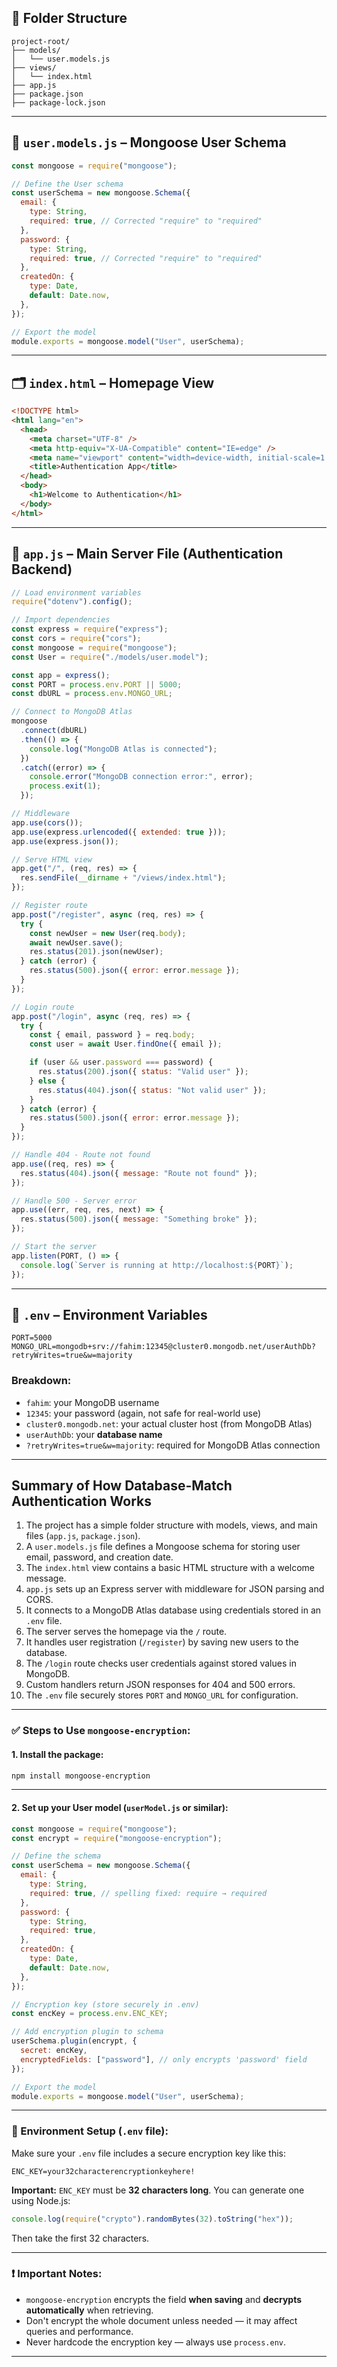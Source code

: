 

## 📁 Folder Structure

```
project-root/
├── models/
│   └── user.models.js
├── views/
│   └── index.html
├── app.js
├── package.json
├── package-lock.json
```

---


## 📄 `user.models.js` – Mongoose User Schema

```js
const mongoose = require("mongoose");

// Define the User schema
const userSchema = new mongoose.Schema({
  email: {
    type: String,
    required: true, // Corrected "require" to "required"
  },
  password: {
    type: String,
    required: true, // Corrected "require" to "required"
  },
  createdOn: {
    type: Date,
    default: Date.now,
  },
});

// Export the model
module.exports = mongoose.model("User", userSchema);
```

---

## 🗂️ `index.html` – Homepage View

```html
<!DOCTYPE html>
<html lang="en">
  <head>
    <meta charset="UTF-8" />
    <meta http-equiv="X-UA-Compatible" content="IE=edge" />
    <meta name="viewport" content="width=device-width, initial-scale=1.0" />
    <title>Authentication App</title>
  </head>
  <body>
    <h1>Welcome to Authentication</h1>
  </body>
</html>
```

---

## 🚀 `app.js` – Main Server File (Authentication Backend)

```js
// Load environment variables
require("dotenv").config();

// Import dependencies
const express = require("express");
const cors = require("cors");
const mongoose = require("mongoose");
const User = require("./models/user.model");

const app = express();
const PORT = process.env.PORT || 5000;
const dbURL = process.env.MONGO_URL;

// Connect to MongoDB Atlas
mongoose
  .connect(dbURL)
  .then(() => {
    console.log("MongoDB Atlas is connected");
  })
  .catch((error) => {
    console.error("MongoDB connection error:", error);
    process.exit(1);
  });

// Middleware
app.use(cors());
app.use(express.urlencoded({ extended: true }));
app.use(express.json());

// Serve HTML view
app.get("/", (req, res) => {
  res.sendFile(__dirname + "/views/index.html");
});

// Register route
app.post("/register", async (req, res) => {
  try {
    const newUser = new User(req.body);
    await newUser.save();
    res.status(201).json(newUser);
  } catch (error) {
    res.status(500).json({ error: error.message });
  }
});

// Login route
app.post("/login", async (req, res) => {
  try {
    const { email, password } = req.body;
    const user = await User.findOne({ email });

    if (user && user.password === password) {
      res.status(200).json({ status: "Valid user" });
    } else {
      res.status(404).json({ status: "Not valid user" });
    }
  } catch (error) {
    res.status(500).json({ error: error.message });
  }
});

// Handle 404 - Route not found
app.use((req, res) => {
  res.status(404).json({ message: "Route not found" });
});

// Handle 500 - Server error
app.use((err, req, res, next) => {
  res.status(500).json({ message: "Something broke" });
});

// Start the server
app.listen(PORT, () => {
  console.log(`Server is running at http://localhost:${PORT}`);
});
```

---



## 🔐 `.env` – Environment Variables

```
PORT=5000
MONGO_URL=mongodb+srv://fahim:12345@cluster0.mongodb.net/userAuthDb?retryWrites=true&w=majority

```


### Breakdown:

* `fahim`: your MongoDB username
* `12345`: your password (again, not safe for real-world use)
* `cluster0.mongodb.net`: your actual cluster host (from MongoDB Atlas)
* `userAuthDb`: your **database name**
* `?retryWrites=true&w=majority`: required for MongoDB Atlas connection

---

##  Summary of How Database-Match Authentication Works


1. The project has a simple folder structure with models, views, and main files (`app.js`, `package.json`).
2. A `user.models.js` file defines a Mongoose schema for storing user email, password, and creation date.
3. The `index.html` view contains a basic HTML structure with a welcome message.
4. `app.js` sets up an Express server with middleware for JSON parsing and CORS.
5. It connects to a MongoDB Atlas database using credentials stored in an `.env` file.
6. The server serves the homepage via the `/` route.
7. It handles user registration (`/register`) by saving new users to the database.
8. The `/login` route checks user credentials against stored values in MongoDB.
9. Custom handlers return JSON responses for 404 and 500 errors.
10. The `.env` file securely stores `PORT` and `MONGO_URL` for configuration.

---



### ✅ Steps to Use `mongoose-encryption`:

#### 1. **Install the package**:

```bash
npm install mongoose-encryption
```

---

#### 2. **Set up your User model** (`userModel.js` or similar):

```js
const mongoose = require("mongoose");
const encrypt = require("mongoose-encryption");

// Define the schema
const userSchema = new mongoose.Schema({
  email: {
    type: String,
    required: true, // spelling fixed: require → required
  },
  password: {
    type: String,
    required: true,
  },
  createdOn: {
    type: Date,
    default: Date.now,
  },
});

// Encryption key (store securely in .env)
const encKey = process.env.ENC_KEY;

// Add encryption plugin to schema
userSchema.plugin(encrypt, {
  secret: encKey,
  encryptedFields: ["password"], // only encrypts 'password' field
});

// Export the model
module.exports = mongoose.model("User", userSchema);
```

---

### 🔐 Environment Setup (`.env` file):

Make sure your `.env` file includes a secure encryption key like this:

```
ENC_KEY=your32characterencryptionkeyhere!
```

**Important:** `ENC_KEY` must be **32 characters long**. You can generate one using Node.js:

```js
console.log(require("crypto").randomBytes(32).toString("hex"));
```

Then take the first 32 characters.

---

### ❗ Important Notes:

* `mongoose-encryption` encrypts the field **when saving** and **decrypts automatically** when retrieving.
* Don't encrypt the whole document unless needed — it may affect queries and performance.
* Never hardcode the encryption key — always use `process.env`.

---



